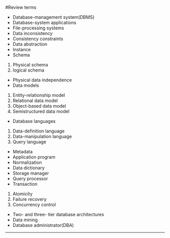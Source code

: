 #Review terms

- Database-management system(DBMS)
- Database-system applications
- File-processing systems
- Data inconsistency
- Consistency constraints
- Data abstraction
- Instance
- Schema
 1. Physical schema
 2. logical schema
- Physical data independence
- Data models
 1. Entity-relationship model
 2. Relational data model
 3. Object-based data model
 4. Semistructured data model
- Database languages
 1. Data-definition language
 2. Data-manipulation language
 3. Query language
- Metadata
- Application program
- Normalization
- Data dictionary
- Storage manager
- Query processor
- Transaction
 1. Atomicity
 2. Failure recovery
 3. Concurrency control
- Two- and three- tier database architectures
- Data mining
- Database administrator(DBA)


---


